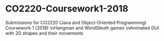 # CO2220-Coursework1-2018
 Submissions for CO2220 (Java and Object-Oriented Programming) Coursework 1 (2018)
\nHangman and WordSleuth games
\nAnimated GUI with 2D shapes and their movements
